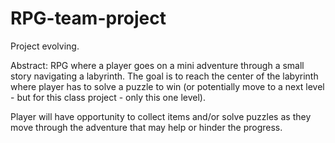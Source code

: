# RPG-team-project

Project evolving. 

Abstract: RPG where a player goes on a mini adventure through a small story navigating a labyrinth. The goal is to reach the center of the labyrinth where player has to solve a puzzle to win (or potentially move to a next level - but for this class project - only this one level).

Player will have opportunity to collect items and/or solve puzzles as they move through the adventure that may help or hinder the progress. 